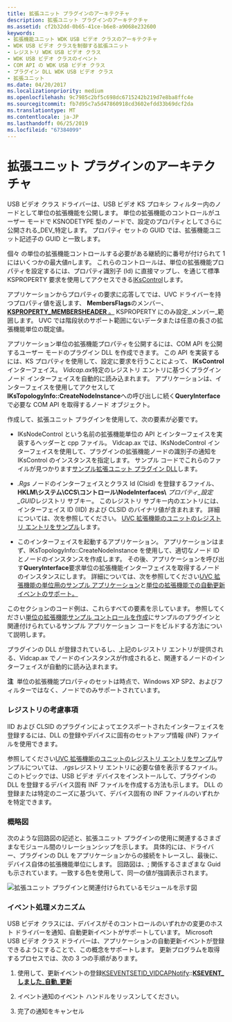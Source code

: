 ```yaml
---
title: 拡張ユニット プラグインのアーキテクチャ
description: 拡張ユニット プラグインのアーキテクチャ
ms.assetid: cf2b32dd-0b65-41ce-b6e8-a9068e232600
keywords:
- 拡張機能ユニット WDK USB ビデオ クラスのアーキテクチャ
- WDK USB ビデオ クラスを制御する拡張ユニット
- レジストリ WDK USB ビデオ クラス
- WDK USB ビデオ クラスのイベント
- COM API の WDK USB ビデオ クラス
- プラグイン DLL WDK USB ビデオ クラス
- 拡張ユニット
ms.date: 04/20/2017
ms.localizationpriority: medium
ms.openlocfilehash: 9c7985c2bf5c698dc6715242b219d7e8ba8ffc4e
ms.sourcegitcommit: fb7d95c7a5d47860918cd3602efdd33b69dcf2da
ms.translationtype: MT
ms.contentlocale: ja-JP
ms.lasthandoff: 06/25/2019
ms.locfileid: "67384099"
---
```

# <a name="extension-unit-plug-in-architecture"></a>拡張ユニット プラグインのアーキテクチャ


USB ビデオ クラス ドライバーは、USB ビデオ KS プロキシ フィルター内のノードとして単位の拡張機能を公開します。 単位の拡張機能のコントロールがユーザー モードで KSNODETYPE 型のノードで、設定のプロパティとしてさらに公開される\_DEV\_特定します。 プロパティ セットの GUID では、拡張機能ユニット記述子の GUID と一致します。

個々 の単位の拡張機能コントロールする必要がある継続的に番号が付けられて 1 にはいくつかの最大値*n*します。 これらのコントロールは、単位の拡張機能プロパティを設定するには、プロパティ識別子 (Id) に直接マップし、を通じて標準 KSPROPERTY 要求を使用してアクセスできる[IKsControl](https://docs.microsoft.com/windows-hardware/drivers/ddi/content/ksproxy/nn-ksproxy-ikscontrol)します。

アプリケーションからプロパティの要求に応答してでは、UVC ドライバーを持つプロパティ値を返します、 **MembersFlags**のメンバー、 [ **KSPROPERTY\_MEMBERSHEADER** 。](https://docs.microsoft.com/windows-hardware/drivers/ddi/content/ks/ns-ks-ksproperty_membersheader) KSPROPERTY にのみ設定\_メンバー\_範囲します。 UVC では階段状のサポート範囲にないデータまたは任意の長さの拡張機能単位の既定値。

アプリケーション単位の拡張機能プロパティを公開するには、COM API を公開するユーザー モードのプラグイン DLL を作成できます。 この API を実装するには、KS プロパティを使用して、設定に要求を行うことによって、 **IKsControl**インターフェイス。 *Vidcap.ax*特定のレジストリ エントリに基づくプラグイン ノード インターフェイスを自動的に読み込まれます。 アプリケーションは、インターフェイスを使用してアクセスして**IKsTopologyInfo::CreateNodeInstance**への呼び出しに続く**QueryInterface**で必要な COM API を取得するノード オブジェクト。

作成して、拡張ユニット プラグインを使用して、次の要素が必要です。

- IKsNodeControl という名前の拡張機能単位の API とインターフェイスを実装するヘッダーと cpp ファイル。 Vidcap.ax では、IKsNodeControl インターフェイスを使用して、プラグインの拡張機能ノードの識別子の通知を IKsControl のインスタンスを指定します。 サンプル コードでこれらのファイルが見つかります[サンプル拡張ユニット プラグイン DLL](sample-extension-unit-plug-in-dll.md)します。

- *.Rgs* ノードのインターフェイスとクラス Id (Clsid) を登録するファイル、 **HKLM\\システム\\CCS\\コントロール\\NodeInterfaces\\** <em>プロパティ\_設定\_GUID</em>レジストリ サブキー。 このレジストリ サブキー内のエントリには、インターフェイス ID (IID) および CLSID のバイナリ値が含まれます。 詳細については、次を参照してください。 [UVC 拡張機能のユニットのレジストリ エントリをサンプル](sample-registry-entry-for-uvc-extension-units.md)します。

- このインターフェイスを起動するアプリケーション。 アプリケーションはまず、IKsTopologyInfo::CreateNodeInstance を使用して、適切なノード ID とノードのインスタンスを作成します。 その後、アプリケーションを呼び出す**QueryInterface**要求単位の拡張機能インターフェイスを取得するノードのインスタンスにします。 詳細については、次を参照してください[UVC 拡張機能の単位用のサンプル アプリケーション](sample-application-for-uvc-extension-units.md)と[単位の拡張機能での自動更新イベントのサポート。](supporting-autoupdate-events-with-extension-units.md)

このセクションのコード例は、これらすべての要素を示しています。 参照してください[単位の拡張機能サンプル コントロールを作成](building-the-extension-unit-sample-control.md)にサンプルのプラグインと関連付けられているサンプル アプリケーション コードをビルドする方法について説明します。

プラグインの DLL が登録されているし、上記のレジストリ エントリが提供される、Vidcap.ax でノードのインスタンスが作成されると、関連するノードのインターフェイスが自動的に読み込まれます。

**注**  単位の拡張機能プロパティのセットは時点で、Windows XP SP2、およびフィルターではなく、ノードでのみサポートされています。

 

### <a name="registry-considerations"></a>レジストリの考慮事項

IID および CLSID のプラグインによってエクスポートされたインターフェイスを登録するには、DLL の登録やデバイスに固有のセットアップ情報 (INF) ファイルを使用できます。

参照してください[UVC 拡張機能のユニットのレジストリ エントリをサンプル](sample-registry-entry-for-uvc-extension-units.md)サンプルについては、 *.rgs*レジストリ エントリに必要な値を表示するファイル。 このトピックでは、USB ビデオ デバイスをインストールして、プラグインの DLL を登録するデバイス固有 INF ファイルを作成する方法も示します。 DLL の登録または特定のニーズに基づいて、デバイス固有の INF ファイルのいずれかを特定できます。

### <a name="schematic"></a>概略図

次のような回路図の記述と、拡張ユニット プラグインの使用に関連するさまざまなモジュール間のリレーションシップを示します。 具体的には、ドライバー、プラグインの DLL をアプリケーションからの接続をトレースし、最後に、デバイス自体の拡張機能単位にします。 回路図は、; 関係するさまざまな Guid も示されています。一致する色を使用して、同一の値が強調表示されます。

![拡張ユニット プラグインと関連付けられているモジュールを示す図](images/usbvidextension.gif)

### <a name="eventing-mechanisms"></a>イベント処理メカニズム

USB ビデオ クラスには、デバイスがそのコントロールのいずれかの変更のホスト ドライバーを通知、自動更新イベントがサポートしています。 Microsoft USB ビデオ クラス ドライバーは、アプリケーションの自動更新イベントが登録できるようにすることで、この概念をサポートします。 更新プログラムを取得するプロセスでは、次の 3 つの手順があります。

1.  使用して、更新イベントの登録[KSEVENTSETID\_VIDCAPNotify](https://docs.microsoft.com/windows-hardware/drivers/stream/kseventsetid-vidcapnotify)::[**KSEVENT\_しました\_自動\_更新**](https://docs.microsoft.com/windows-hardware/drivers/stream/ksevent-vidcap-auto-update)

2.  イベント通知のイベント ハンドルをリッスンしてください。

3.  完了の通知をキャンセル

 

 




